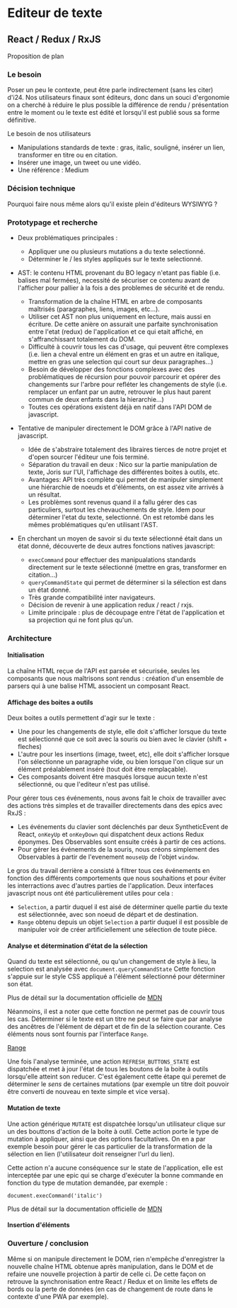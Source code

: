 # Editeur de texte
## React / Redux / RxJS

Proposition de plan

### Le besoin

Poser un peu le contexte, peut être parle indirectement (sans les citer) d'i24.
Nos utilisateurs finaux sont éditeurs, donc dans un souci d'ergonomie on a cherché
à réduire le plus possible la différence de rendu / présentation entre le
moment ou le texte est édité et lorsqu'il est publié sous sa forme définitive.

Le besoin de nos utilisateurs
* Manipulations standards de texte : gras, italic, souligné, insérer un lien,
transformer en titre ou en citation.
* Insérer une image, un tweet ou une vidéo.
* Une référence : Medium

### Décision technique

Pourquoi faire nous même alors qu'il existe plein d'éditeurs WYSIWYG ?

### Prototypage et recherche

* Deux problématiques principales :
    * Appliquer une ou plusieurs mutations a du texte selectionné.
    * Déterminer le / les styles appliqués sur le texte selectionné.

* AST: le contenu HTML provenant du BO legacy n'etant pas fiable (i.e. balises mal
  fermées),  necessité de sécuriser ce contenu avant de l'afficher pour pallier
  à la fois a des problemes de sécurité et de rendu.
    * Transformation de la chaîne HTML en arbre de composants maîtrisés (paragraphes,
  liens, images, etc...).
    * Utiliser cet AST non plus uniquement en lecture, mais aussi en écriture.
  De cette anière on assurait une parfaite synchronisation entre l'etat (redux)
  de l'application et ce qui etait affiché, en s'affranchissant totalement du DOM.
    * Difficulté à couvrir tous les cas d'usage, qui peuvent être complexes (i.e.
  lien a cheval entre un élément en gras et un autre en italique, mettre en gras
  une selection qui court sur deux paragraphes...)
    * Besoin de développer des fonctions complexes avec des problématiques de
  récursion pour pouvoir parcourir et opérer des changements sur l'arbre pour
  refléter les changements de style (i.e. remplacer un enfant par un autre,
  retrouver le plus haut parent commun de deux enfants dans la hierarchie...)
    * Toutes ces opérations existent déjà en natif dans l'API DOM de javascript.

* Tentative de manipuler directement le DOM grâce à l'API native de javascript.
    * Idée de s'abstraire totalement des libraires tierces de notre projet et
  d'open sourcer l'éditeur une fois terminé.
    * Séparation du travail en deux : Nico sur la partie manipulation de texte,
  Joris sur l'UI, l'affichage des différentes boites à outils, etc.
    * Avantages: API très complète qui permet de manipuler simplement une
  hiérarchie de noeuds et d'éléments, on est assez vite arrivés à un résultat.
    * Les problèmes sont revenus quand il a fallu gérer des cas particuliers,
  surtout les chevauchements de style. Idem pour déterminer l'etat du texte,
  selectionné. On est retombé dans les mêmes problématiques qu'en utilisant
  l'AST.

* En cherchant un moyen de savoir si du texte sélectionné était dans un état
donné, découverte de deux autres fonctions natives javascript:
  * `execCommand` pour effectuer des manipualations standards directement sur
  le texte sélectionné (mettre en gras, transformer en citation...)
  * `queryCommandState` qui permet de déterminer si la sélection est dans un état
  donné.
  * Très grande compatibilité inter navigateurs.
  * Décision de revenir à une application redux / react / rxjs.
  * Limite principale : plus de découpage entre l'état de l'application et sa
  projection qui ne font plus qu'un.

### Architecture
#### Initialisation

La chaîne HTML reçue de l'API est parsée et sécurisée, seules les composants
que nous maîtrisons sont rendus : création d'un ensemble de parsers qui à une
balise HTML associent un composant React.

#### Affichage des boites a outils

Deux boites a outils permettent d'agir sur le texte :
* Une pour les changements de style, elle doit s'afficher lorsque du texte est
sélectionné que ce soit avec la souris ou bien avec le clavier (shift + fleches)
* L'autre pour les insertions (image, tweet, etc), elle doit s'afficher lorsque
l'on sélectionne un paragraphe vide, ou bien lorsque l'on clique sur un élément
préalablement inséré (tout doit être remplaçable).
* Ces composants doivent être masqués lorsque aucun texte n'est sélectionné, ou
que l'editeur n'est pas utilisé.

Pour gérer tous ces événements, nous avons fait le choix de travailler avec des
actions très simples et de travailler directements dans des epics avec RxJS :
* Les événements du clavier sont déclenchés par deux SyntheticEvent de React,
`onKeyUp` et `onKeyDown` qui dispatchent deux actions Redux éponymes. Des
Observables sont ensuite créés à partir de ces actions.
* Pour gérer les événements de la souris, nous créons simplement des Observables à
partir de l'evenement `mouseUp` de l'objet `window`.

Le gros du travail derrière a consisté à filtrer tous ces événements en fonction
des différents comportements que nous souhaitions et pour éviter les interractions
avec d'autres parties de l'application. Deux interfaces javascript nous ont été
particulièrement utiles pour cela :
* `Selection`, a partir duquel il est aisé de déterminer quelle partie du texte
est sélectionnée, avec son noeud de départ et de destination.
* `Range` obtenu depuis un objet `Selection` a partir duquel il est possible de
manipuler voir de créer artificiellement une sélection de toute pièce.

#### Analyse et détermination d'état de la sélection

Quand du texte est sélectionné, ou qu'un changement de style à lieu, la selection
est analysée avec `document.queryCommandState` Cette fonction s'appuie sur le
style CSS appliqué a l'élément sélectionné pour déterminer son état.

Plus de détail sur la documentation officielle de [MDN](https://developer.mozilla.org/en-US/docs/Web/API/Document/queryCommandState)

Néanmoins, il est a noter que cette fonction ne permet pas de couvrir tous les
cas. Déterminer si le texte est un titre ne peut se faire que par analyse des
ancêtres de l'élément de départ et de fin de la sélection courante. Ces éléments
nous sont fournis par l'interface `Range`.

[Range](https://developer.mozilla.org/en-US/docs/Web/API/Range)

Une fois l'analyse terminée, une action `REFRESH_BUTTONS_STATE` est dispatchée et
met à jour l'état de tous les boutons de la boite à outils lorsqu'elle atteint
son reducer. C'est également cette étape qui peremet de déterminer le _sens_ de
certaines mutations (par exemple un titre doit pouvoir être converti de nouveau
en texte simple et vice versa).

#### Mutation de texte

Une action générique `MUTATE` est dispatchée lorsqu'un utilisateur clique sur un
des bouttons d'action de la boite à outil. Cette action porte le type de
mutation à appliquer, ainsi que des options facultatives. On en a par exemple
besoin pour gérer le cas particulier de la transformation de la sélection en
lien (l'utilisateur doit renseigner l'url du lien).

Cette action n'a aucune conséquence sur le state de l'application, elle est
interceptée par une epic qui se charge d'exécuter la bonne commande en fonction
du type de mutation demandée, par exemple :

`document.execCommand('italic')`

Plus de détail sur la documentation officielle de [MDN](https://developer.mozilla.org/en-US/docs/Web/API/Document/execCommand)

#### Insertion d'éléments

### Ouverture / conclusion

Même si on manipule directement le DOM, rien n'empêche d'enregistrer la nouvelle
chaîne HTML obtenue après manipulation, dans le DOM et de refaire une nouvelle
projection à partir de celle ci. De cette façon on retrouve la synchronisation
entre React / Redux et on limite les effets de bords ou la perte de données (en
cas de changement de route dans le contexte d'une PWA par exemple).
